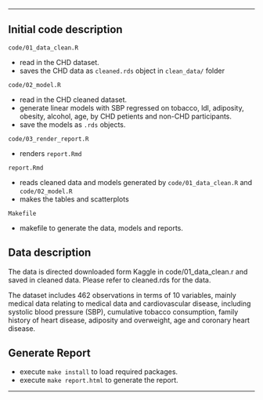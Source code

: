 
------------------------------------------------------------------------

## Initial code description

`code/01_data_clean.R`

  - read in the CHD dataset.
  - saves the CHD data as `cleaned.rds` object in `clean_data/` folder

`code/02_model.R`

  - read in the CHD cleaned dataset.
  - generate linear models with SBP regressed on tobacco, ldl, adiposity, obesity, alcohol, age, by CHD petients and non-CHD participants.
  - save the models as `.rds` objects.
  
`code/03_render_report.R`

  - renders `report.Rmd`

`report.Rmd`

  - reads cleaned data and models generated by `code/01_data_clean.R` and `code/02_model.R`
  - makes the tables and scatterplots
  
`Makefile`

  - makefile to generate the data, models and reports.
  
  
## Data description

The data is directed downloaded form Kaggle in code/01_data_clean.r and saved in cleaned data. Please refer to cleaned.rds for the data. 

The dataset includes 462 observations in terms of 10 variables, mainly medical data relating to medical data and cardiovascular disease, including systolic blood pressure (SBP), cumulative tobacco consumption, family history of heart disease, adiposity and overweight, age and coronary heart disease.

## Generate Report

  - execute `make install` to load required packages.
  - execute `make report.html` to generate the report.



------------------------------------------------------------------------

